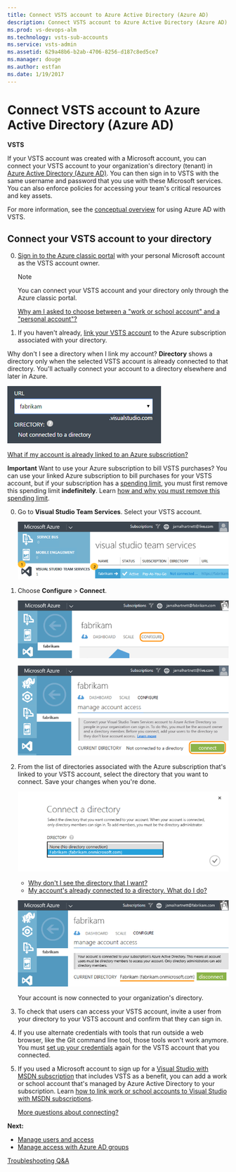 ```yaml
---
title: Connect VSTS account to Azure Active Directory (Azure AD)
description: Connect VSTS account to Azure Active Directory (Azure AD)
ms.prod: vs-devops-alm
ms.technology: vsts-sub-accounts
ms.service: vsts-admin
ms.assetid: 629a48b6-b2ab-4706-8256-d187c8ed5ce7
ms.manager: douge
ms.author: estfan
ms.date: 1/19/2017
---
```


#	Connect VSTS account to Azure Active Directory (Azure AD)

**VSTS**

If your VSTS account was created with a Microsoft account, 
you can connect your VSTS account to your 
organization's directory (tenant) in 
[Azure Active Directory (Azure AD)](https://azure.microsoft.com/en-us/documentation/articles/active-directory-whatis/). 
You can then sign in to VSTS with the same username 
and password that you use with these Microsoft services. 
You can also enforce policies for accessing 
your team's critical resources and key assets.

For more information, see the [conceptual overview](access-with-azure-ad.md) for using Azure AD with VSTS.



<a name="ConnectDirectory"></a>
##  Connect your VSTS account to your directory

0.  [Sign in to the Azure classic portal](https://manage.windowsazure.com/) 
with your personal Microsoft account as the VSTS account owner.

	> [!NOTE]
	> You can connect your VSTS account 
	> and your directory only through the Azure classic portal.

	[Why am I asked to choose between a "work or school account" and a "personal account"?](#ChooseOrgAcctMSAcct)

0.  If you haven't already, 
[link your VSTS account](../billing/set-up-billing-for-your-account-vs.md) 
to the Azure subscription associated with your directory.

  Why don't I see a directory when I link my account?  **Directory** shows a directory only when the selected 
  VSTS account is already connected to that directory.  You'll actually connect your account to a directory 
  elsewhere and later in Azure.

  ![No connected directory](_img/_shared/no-directory.png)

  [What if my account is already linked to an Azure subscription?](#subscription-linked-already)

  **Important** Want to use your Azure subscription to bill VSTS purchases?  You can use your linked Azure 
  subscription to bill purchases for your VSTS account, but if your subscription has a 
	[spending limit](https://azure.microsoft.com/en-us/pricing/spending-limits/), you must first remove this 
	spending limit **indefinitely**. Learn [how and why you must remove this spending limit](#remove-spending-limit).

0.	Go to **Visual Studio Team Services**. 
Select your VSTS account.

    ![Azure portal, VSTS, select your account](_img/manage-work-access/azurevso_unconnected.png)

0.	Choose **Configure** > **Connect**.

    ![Configure your account](_img/manage-work-access/azureconfigurevso.png)

    ![Connect your account](_img/manage-work-access/azureconnectdirectory1.png)

0.	From the list of directories associated with the Azure subscription 
that's linked to your VSTS account, 
select the directory that you want to connect. 
Save your changes when you're done.

	![Select your directory](_img/manage-work-access/azureconnectdirectory2.png)

	*	[Why don't I see the directory that I want?](#why-not-my-directory)
	*	[My account's already connected to a directory. What do I do?](#AlreadyConnected)

	![Account is now connected to your directory](_img/manage-work-access/azureconnectdirectory3.png)

	Your account is now connected to your organization's directory.

0.	To check that users can access your VSTS account, 
invite a user from your directory to your VSTS account 
and confirm that they can sign in.

0.  If you use alternate credentials with tools that run outside a web browser, 
like the Git command line tool, those tools won't work anymore. 
You must [set up your credentials](http://support.microsoft.com/kb/2991274/en-us) 
again for the VSTS account that you connected.

0.	If you used a Microsoft account to sign up for a 
[Visual Studio with MSDN subscription](https://www.visualstudio.com/vs/pricing/) 
that includes VSTS as a benefit, 
you can add a work or school account that's 
managed by Azure Active Directory to your subscription. 
Learn [how to link work or school accounts to Visual Studio with MSDN subscriptions](../billing/link-msdn-subscription-to-organizational-account-vs.md).

	[More questions about connecting?](#faq-connect)

**Next:**

*   [Manage users and access](add-account-users-assign-access-levels.md)
*   [Manage access with Azure AD groups](manage-azure-active-directory-groups-vsts.md)


[Troubleshooting Q&A](faq-azure-access.md)

